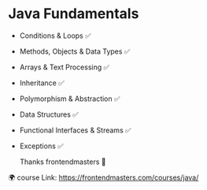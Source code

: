 
# Java Fundamentals
- Conditions & Loops ✅
- Methods, Objects & Data Types ✅
- Arrays & Text Processing ✅
- Inheritance ✅
- Polymorphism & Abstraction ✅
- Data Structures ✅
- Functional Interfaces & Streams ✅
- Exceptions ✅

  Thanks frontendmasters 💙

🌍 course Link: https://frontendmasters.com/courses/java/ 
